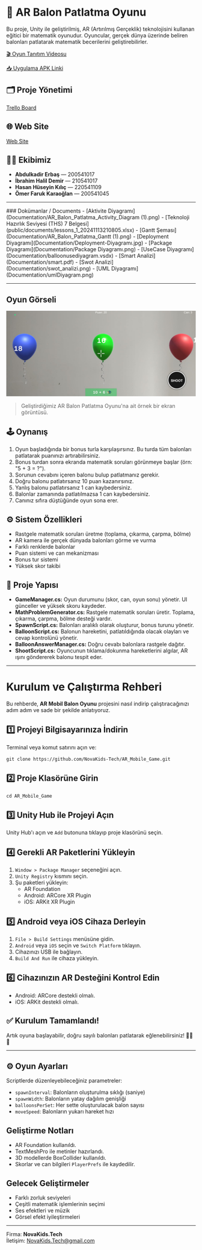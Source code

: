 <body>

<h1>🎈 AR Balon Patlatma Oyunu</h1>
<p>Bu proje, Unity ile geliştirilmiş, AR (Artırılmış Gerçeklik) teknolojisini kullanan eğitici bir matematik oyunudur. Oyuncular, gerçek dünya üzerinde beliren balonları patlatarak matematik becerilerini geliştirebilirler.</p>

<p><a href="https://www.youtube.com/watch?v=JQCE79prn0k">🎬 Oyun Tanıtım Videosu</a></p>
<p><a href="https://drive.google.com/file/d/1pAwp147_oUpoS17l3FdGiRdmYSkaE8ub/view?usp=sharing">📥 Uygulama APK Linki</a></p>

<h2>🗂️ Proje Yönetimi</h2>
<p><a href="https://trello.com/b/AaLVJ1e0/proje-ekipi">Trello Board</a></p>

<h2>🌐 Web Site</h2>
<p><a href="https://novakids-tech.github.io/novakids_techOfficewebsite/#home">Web Site</a></p>

<h2 class="text-2xl font-bold mb-4">👨‍💻 Ekibimiz</h2>
<ul class="list-disc list-inside text-lg">
  <li><strong>Abdulkadir Erbaş</strong> — 200541017</li>
  <li><strong>İbrahim Halil Demir</strong> — 210541017</li>
  <li><strong>Hasan Hüseyin Kılıç</strong> — 220541109</li>
  <li><strong>Ömer Faruk Karaoğlan</strong> — 200541045</li>
</ul>

<hr>
### Dokümanlar / Documents
- [Aktivite Diyagramı](Documentation/AR_Balon_Patlatma_Activity_Diagram (1).png)
- [Teknoloji Hazırlık Seviyesi (THS) 7 Belgesi](public/documents/lessons_1_20241113210805.xlsx)
- [Gantt Şeması](Documentation/AR_Balon_Patlatma_Gantt (1).png)
- [Deployment Diyagramı](Documentation/Deployment-Diyagramı.jpg)
- [Package Diyagramı](Documentation/Package Diyagramı.png)
- [UseCase Diyagramı](Documentation/balloonusediyagram.vsdx)
- [Smart Analizi](Documentation/smart.pdf)
- [Swot Analizi](Documentation/swot_analizi.png)
- [UML Diyagramı](Documentation/umlDiyagram.png)
<hr>

## Oyun Görseli

![AR Balon Patlatma Oyunu](./images/oyun-ornek-foto.jpeg)

> Geliştirdiğimiz AR Balon Patlatma Oyunu'na ait örnek bir ekran görüntüsü.



<h2>🕹️ Oynanış</h2>
<ol>
  <li>Oyun başladığında bir bonus turla karşılaşırsınız. Bu turda tüm balonları patlatarak puanınızı artırabilirsiniz.</li>
  <li>Bonus turdan sonra ekranda matematik soruları görünmeye başlar (örn: "5 + 3 = ?").</li>
  <li>Sorunun cevabını içeren balonu bulup patlatmanız gerekir.</li>
  <li>Doğru balonu patlatırsanız 10 puan kazanırsınız.</li>
  <li>Yanlış balonu patlatırsanız 1 can kaybedersiniz.</li>
  <li>Balonlar zamanında patlatılmazsa 1 can kaybedersiniz.</li>
  <li>Canınız sıfıra düştüğünde oyun sona erer.</li>
</ol>

<h2>⚙️ Sistem Özellikleri</h2>
<ul>
  <li>Rastgele matematik soruları üretme (toplama, çıkarma, çarpma, bölme)</li>
  <li>AR kamera ile gerçek dünyada balonları görme ve vurma</li>
  <li>Farklı renklerde balonlar</li>
  <li>Puan sistemi ve can mekanizması</li>
  <li>Bonus tur sistemi</li>
  <li>Yüksek skor takibi</li>
</ul>

<h2>📁 Proje Yapısı</h2>
<ul>
  <li><strong>GameManager.cs:</strong> Oyun durumunu (skor, can, oyun sonu) yönetir. UI günceller ve yüksek skoru kaydeder.</li>
  <li><strong>MathProblemGenerator.cs:</strong> Rastgele matematik soruları üretir. Toplama, çıkarma, çarpma, bölme desteği vardır.</li>
  <li><strong>SpawnScript.cs:</strong> Balonları aralıklı olarak oluşturur, bonus turunu yönetir.</li>
  <li><strong>BalloonScript.cs:</strong> Balonun hareketini, patlatıldığında olacak olayları ve cevap kontrolünü yönetir.</li>
  <li><strong>BalloonAnswerManager.cs:</strong> Doğru cevabı balonlara rastgele dağıtır.</li>
  <li><strong>ShootScript.cs:</strong> Oyuncunun tıklama/dokunma hareketlerini algılar, AR ışını göndererek balonu tespit eder.</li>
</ul>

<hr>

<h1> Kurulum ve Çalıştırma Rehberi</h1>
<p>Bu rehberde, <strong>AR Mobil Balon Oyunu</strong> projesini nasıl indirip çalıştıracağınızı adım adım ve sade bir şekilde anlatıyoruz.</p>

<h2>1️⃣ Projeyi Bilgisayarınıza İndirin</h2>
<p>Terminal veya komut satırını açın ve:</p>
<pre><code>git clone https://github.com/NovaKids-Tech/AR_Mobile_Game.git</code></pre>

<h2>2️⃣ Proje Klasörüne Girin</h2>
<pre><code>cd AR_Mobile_Game</code></pre>

<h2>3️⃣ Unity Hub ile Projeyi Açın</h2>
<p>Unity Hub'ı açın ve <code>Add</code> butonuna tıklayıp proje klasörünü seçin.</p>

<h2>4️⃣ Gerekli AR Paketlerini Yükleyin</h2>
<ol>
  <li><code>Window > Package Manager</code> seçeneğini açın.</li>
  <li><code>Unity Registry</code> kısmını seçin.</li>
  <li>Şu paketleri yükleyin:
    <ul>
      <li>AR Foundation</li>
      <li>Android: ARCore XR Plugin</li>
      <li>iOS: ARKit XR Plugin</li>
    </ul>
  </li>
</ol>

<h2>5️⃣ Android veya iOS Cihaza Derleyin</h2>
<ol>
  <li><code>File > Build Settings</code> menüsüne gidin.</li>
  <li><code>Android</code> veya <code>iOS</code> seçin ve <code>Switch Platform</code> tıklayın.</li>
  <li>Cihazınızı USB ile bağlayın.</li>
  <li><code>Build And Run</code> ile cihaza yükleyin.</li>
</ol>

<h2>6️⃣ Cihazınızın AR Desteğini Kontrol Edin</h2>
<ul>
  <li>Android: ARCore destekli olmalı.</li>
  <li>iOS: ARKit destekli olmalı.</li>
</ul>

<h2>✅ Kurulum Tamamlandı!</h2>
<p>Artık oyuna başlayabilir, doğru sayılı balonları patlatarak eğlenebilirsiniz! 🎈🎯💥</p>

<hr>

<h2>⚙️ Oyun Ayarları</h2>
<p>Scriptlerde düzenleyebileceğiniz parametreler:</p>
<ul>
  <li><code>spawnInterval</code>: Balonların oluşturulma sıklığı (saniye)</li>
  <li><code>spawnWidth</code>: Balonların yatay dağılım genişliği</li>
  <li><code>balloonsPerSet</code>: Her sette oluşturulacak balon sayısı</li>
  <li><code>moveSpeed</code>: Balonların yukarı hareket hızı</li>
</ul>

<h2>Geliştirme Notları</h2>
<ul>
  <li>AR Foundation kullanıldı.</li>
  <li>TextMeshPro ile metinler hazırlandı.</li>
  <li>3D modellerde BoxCollider kullanıldı.</li>
  <li>Skorlar ve can bilgileri <code>PlayerPrefs</code> ile kaydedilir.</li>
</ul>

<h2>Gelecek Geliştirmeler</h2>
<ul>
  <li>Farklı zorluk seviyeleri</li>
  <li>Çeşitli matematik işlemlerinin seçimi</li>
  <li>Ses efektleri ve müzik</li>
  <li>Görsel efekt iyileştirmeleri</li>
</ul>

<hr>

<div class="footer">
  <p>Firma: <strong>NovaKids.Tech</strong><br>
  İletişim: <a href="mailto:NovaKids.Tech@gmail.com">NovaKids.Tech@gmail.com</a></p>
</div>

</body>
</html>
